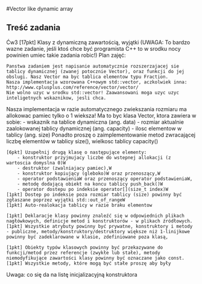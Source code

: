 #Vector like dynamic array

## Treść zadania
Ćw3 [17pkt] Klasy z dynamiczną zawartością, wyjątki (UWAGA: To bardzo wazne zadanie, jeśli ktoś chce być programista C++ to w srodku nocy powinien umiec takie zadania robic!)
Plan zajęć:

    Panstwa zadaniem jest napisanie automatycznie rozszerzajacej sie tablicy dynamicznej (zwanej potocznie Vector), oraz funkcji do jej obslugi. Nasz Vector ma byc tablica elementow typu Fraction.
    Nasza implementacja wzorowana C++owym std::vector, aczkolwiek inna: http://www.cplusplus.com/reference/vector/vector/
    Nie wolno uzyc w srodku std::vector! Zaawansowani moga uzyc uzyc inteligetnych wskaznikow, jesli chca.
Nasza implementacja w razie automatycznego zwiekszania rozmiaru ma allokowac pamiec tylko o 1 wieksza!
    Ma to byc klasa Vector, ktora zawiera w sobie:
    - wskaznik na tablice dynamiczna (ang. data)
    - rozmiar aktualnie zaalokowanej tablicy dynamicznej (ang. capacity)
    - ilosc elementow w tablicy (ang. size)
    Ponadto proszę o zaimplementowanie metod zwracającej liczbę elementów w tablicy size(), wielkosc tablicy capacity()

    [6pkt] Uzupełnij drugą klasę o następujące elementy:
        - konstruktor przyjmujacy liczbe do wstepnej allokacji (z wartoscia domyslna 0)W
        - destruktor (zwalniajacy pamiec),W
        - konstruktor kopiujący (gleboko)W oraz przenoszący,W
        - operator podstawieniaW oraz przenoszący operator podstawieniaW,
        - metodę dodającą obiekt na koncu tablicy push_back()W
        - operator dostepu po indeksie operator[](size_t index)W
    [1pkt] Dostep po indeksie poza rozmiar tablicy (size) powinny być zgłaszane poprzez wyjątki std::out_of_rangeW
    [1pkt] Auto-realokacja tablicy w razie braku elementow

    [1pkt] Deklaracje klasy powinny znaleźć się w odpowiednich plikach nagłówkowych, definicje metod i konstruktorów - w plikach źródłowych.
    [1pkt] Wszystkie atrybuty powinny być prywatne, konstruktory i metody - publiczne, metody/konstruktory/destruktory większe niż 1-linijkowe powinny być zadeklarowane w klasie, zdefiniowane poza klasą,

    [1pkt] Obiekty typów klasowych powinny być przekazywane do funkcji/metod przez referencje (zwykłe lub stałe), metody niemodyfikujące zawartości klasy powinny być oznaczane jako const.
    [1pkt] Wszystkie metody, które mogą być stałe proszę aby były

Uwaga:
    co się da na listę inicjalizacyjną konstruktora
